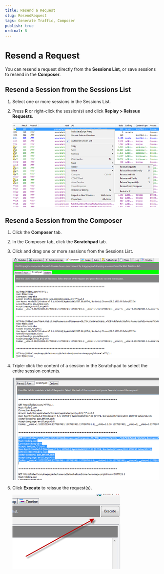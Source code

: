 ```yaml
---
title: Resend a Request
slug: ResendRequest
tags: Generate Traffic, Composer
publish: true
ordinal: 8
---
```


Resend a Request
================

You can resend a request directly from the **Sessions List**, or save sessions to resend in the **Composer**.

Resend a Session from the Sessions List
---------------------------------------

1. Select one or more sessions in the Sessions List.

2. Press **R** or right-click the session(s) and click **Replay > Reissue Requests**.

   ![Replay Menu][1]

Resend a Session from the Composer
----------------------------------

1. Click the **Composer** tab.

2. In the Composer tab, click the **Scratchpad** tab.

3. Click and drag one or more sessions from the Sessions List.

   ![Scratchpad][2]

4. Triple-click the content of a session in the Scratchpad to select the entire session contents.

   ![Selected Session][3]

5. Click **Execute** to reissue the request(s).

   ![Execute button][4]

[1]: ../../images/ResendRequest/ReplayMenu.png
[2]: ../../images/ResendRequest/Scratchpad.png
[3]: ../../images/ResendRequest/SelectedSession.png
[4]: ../../images/ResendRequest/ExecuteButton.png
